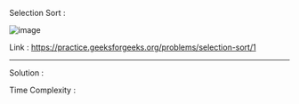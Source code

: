 Selection Sort :

![image](https://user-images.githubusercontent.com/23376002/178740358-fca678af-2f66-4abe-a768-970d62c9d6de.png)


Link : https://practice.geeksforgeeks.org/problems/selection-sort/1


--------------------------------------------------------------------------------------------------------------------------------------------------------


Solution :

Time Complexity :



